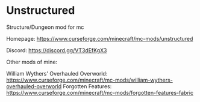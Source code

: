 # Unstructured
Structure/Dungeon mod for mc

Homepage: https://www.curseforge.com/minecraft/mc-mods/unstructured

Discord: https://discord.gg/VT3dEfKgX3


Other mods of mine:

William Wythers' Overhauled Overworld: https://www.curseforge.com/minecraft/mc-mods/william-wythers-overhauled-overworld
Forgotten Features: https://www.curseforge.com/minecraft/mc-mods/forgotten-features-fabric
